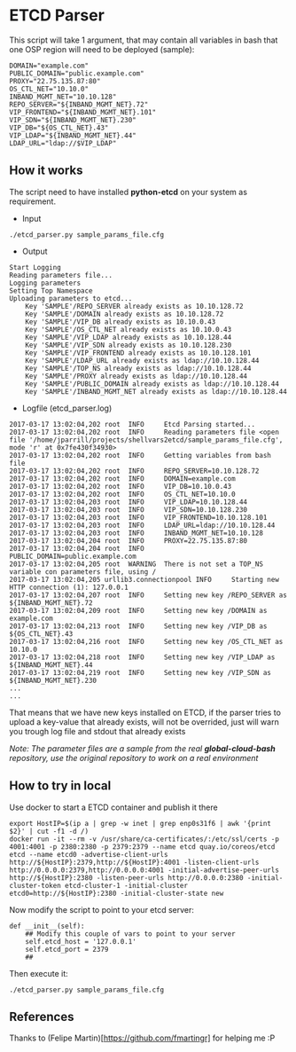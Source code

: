 # ETCD Parser
This script will take 1 argument, that may contain all variables in bash that one OSP region will need to be deployed (sample):

```
DOMAIN="example.com"
PUBLIC_DOMAIN="public.example.com"
PROXY="22.75.135.87:80"
OS_CTL_NET="10.10.0"
INBAND_MGMT_NET="10.10.128"
REPO_SERVER="${INBAND_MGMT_NET}.72"
VIP_FRONTEND="${INBAND_MGMT_NET}.101"
VIP_SDN="${INBAND_MGMT_NET}.230"
VIP_DB="${OS_CTL_NET}.43"
VIP_LDAP="${INBAND_MGMT_NET}.44"
LDAP_URL="ldap://$VIP_LDAP"
```

## How it works
The script need to have installed **python-etcd** on your system as requirement.

- Input
```
./etcd_parser.py sample_params_file.cfg
```

- Output
```
Start Logging
Reading parameters file...
Logging parameters
Setting Top Namespace
Uploading parameters to etcd...
	Key 'SAMPLE'/REPO_SERVER already exists as 10.10.128.72
	Key 'SAMPLE'/DOMAIN already exists as 10.10.128.72
	Key 'SAMPLE'/VIP_DB already exists as 10.10.0.43
	Key 'SAMPLE'/OS_CTL_NET already exists as 10.10.0.43
	Key 'SAMPLE'/VIP_LDAP already exists as 10.10.128.44
	Key 'SAMPLE'/VIP_SDN already exists as 10.10.128.230
	Key 'SAMPLE'/VIP_FRONTEND already exists as 10.10.128.101
	Key 'SAMPLE'/LDAP_URL already exists as ldap://10.10.128.44
	Key 'SAMPLE'/TOP_NS already exists as ldap://10.10.128.44
	Key 'SAMPLE'/PROXY already exists as ldap://10.10.128.44
	Key 'SAMPLE'/PUBLIC_DOMAIN already exists as ldap://10.10.128.44
	Key 'SAMPLE'/INBAND_MGMT_NET already exists as ldap://10.10.128.44
```

- Logfile (etcd_parser.log)
```
2017-03-17 13:02:04,202 root  INFO     Etcd Parsing started...
2017-03-17 13:02:04,202 root  INFO     Reading parameters file <open file '/home/jparrill/projects/shellvars2etcd/sample_params_file.cfg', mode 'r' at 0x7fe430f34930>
2017-03-17 13:02:04,202 root  INFO     Getting variables from bash file
2017-03-17 13:02:04,202 root  INFO     REPO_SERVER=10.10.128.72
2017-03-17 13:02:04,202 root  INFO     DOMAIN=example.com
2017-03-17 13:02:04,202 root  INFO     VIP_DB=10.10.0.43
2017-03-17 13:02:04,202 root  INFO     OS_CTL_NET=10.10.0
2017-03-17 13:02:04,203 root  INFO     VIP_LDAP=10.10.128.44
2017-03-17 13:02:04,203 root  INFO     VIP_SDN=10.10.128.230
2017-03-17 13:02:04,203 root  INFO     VIP_FRONTEND=10.10.128.101
2017-03-17 13:02:04,203 root  INFO     LDAP_URL=ldap://10.10.128.44
2017-03-17 13:02:04,203 root  INFO     INBAND_MGMT_NET=10.10.128
2017-03-17 13:02:04,204 root  INFO     PROXY=22.75.135.87:80
2017-03-17 13:02:04,204 root  INFO     PUBLIC_DOMAIN=public.example.com
2017-03-17 13:02:04,205 root  WARNING  There is not set a TOP_NS variable con parameters file, using /
2017-03-17 13:02:04,205 urllib3.connectionpool INFO     Starting new HTTP connection (1): 127.0.0.1
2017-03-17 13:02:04,207 root  INFO     Setting new key /REPO_SERVER as ${INBAND_MGMT_NET}.72
2017-03-17 13:02:04,209 root  INFO     Setting new key /DOMAIN as example.com
2017-03-17 13:02:04,213 root  INFO     Setting new key /VIP_DB as ${OS_CTL_NET}.43
2017-03-17 13:02:04,216 root  INFO     Setting new key /OS_CTL_NET as 10.10.0
2017-03-17 13:02:04,218 root  INFO     Setting new key /VIP_LDAP as ${INBAND_MGMT_NET}.44
2017-03-17 13:02:04,219 root  INFO     Setting new key /VIP_SDN as ${INBAND_MGMT_NET}.230
...
...
```

That means that we have new keys installed on ETCD, if the parser tries to upload a key-value that already exists, will not be overrided, just will warn you trough log file and stdout that already exists

_Note: The parameter files are a sample from the real **global-cloud-bash** repository, use the original repository to work on a real environment_

## How to try in local
Use docker to start a ETCD container and publish it there
```
export HostIP=$(ip a | grep -w inet | grep enp0s31f6 | awk '{print $2}' | cut -f1 -d /)
docker run -it --rm -v /usr/share/ca-certificates/:/etc/ssl/certs -p 4001:4001 -p 2380:2380 -p 2379:2379 --name etcd quay.io/coreos/etcd etcd --name etcd0 -advertise-client-urls http://${HostIP}:2379,http://${HostIP}:4001 -listen-client-urls http://0.0.0.0:2379,http://0.0.0.0:4001 -initial-advertise-peer-urls http://${HostIP}:2380 -listen-peer-urls http://0.0.0.0:2380 -initial-cluster-token etcd-cluster-1 -initial-cluster etcd0=http://${HostIP}:2380 -initial-cluster-state new
```

Now modify the script to point to your etcd server:
```
def __init__(self):
    ## Modify this couple of vars to point to your server
    self.etcd_host = '127.0.0.1'
    self.etcd_port = 2379
    ##
```

Then execute it:
```
./etcd_parser.py sample_params_file.cfg
```

## References
Thanks to (Felipe Martin)[https://github.com/fmartingr] for helping me :P
